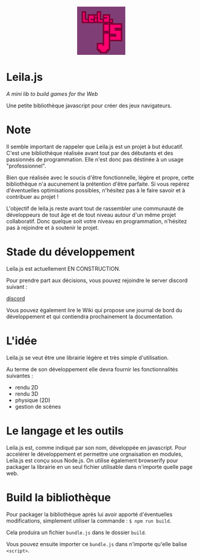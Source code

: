<p align="center">
  <img src="leiLogo.png"/>
</p>

# Leila.js

*A mini lib to build games for the Web*

Une petite bibliothèque javascript pour créer des jeux navigateurs.

# Note

Il semble important de rappeler que Leila.js est un projet à but éducatif.
C'est une bibliothèque réalisée avant tout par des débutants et des passionnés 
de programmation. Elle n'est donc pas déstinée à un usage "professionnel".

Bien que réalisée avec le soucis d'être fonctionnelle, légère et propre, cette bibliothèque
n'a aucunement la prétention d'être parfaite. Si vous repérez d'éventuelles optimisations
possibles, n'hésitez pas à le faire savoir et à contribuer au projet !

L'objectif de leila.js reste avant tout de rassembler une communauté de développeurs de
tout âge et de tout niveau autour d'un même projet collaboratif. 
Donc quelque soit votre niveau en programmation, n'hésitez pas à rejoindre et à soutenir le projet.

# Stade du développement

Leila.js est actuellement EN CONSTRUCTION.

Pour prendre part aux décisions, vous pouvez rejoindre le server discord suivant :

[discord](https://discord.gg/kv9zA3Z)

Vous pouvez également lire le Wiki qui propose une journal de bord du développement
et qui contiendra prochainement la documentation.

# L'idée

Leila.js se veut être une librairie légère et très simple d'utilisation.

Au terme de son développement elle devra fournir les fonctionnalités suivantes : 
+ rendu 2D
+ rendu 3D
+ physique (2D)
+ gestion de scènes

# Le langage et les outils

Leila.js est, comme indiqué par son nom, développée en javascript. 
Pour accelérer le développement et permettre une orgnaisation en modules, Leila.js est conçu sous Node.js.
On utilise également browserify pour packager la librairie en un seul fichier utilisable dans n'importe
quelle page web.

# Build la bibliothèque

Pour packager la bibliothèque après lui avoir apporté d'éventuelles modifications, simplement utiliser
la commande : `$ npm run build`. 

Cela produira un fichier `bundle.js` dans le dossier `build`.

Vous pouvez ensuite importer ce `bundle.js` dans n'importe qu'elle balise `<script>`.

